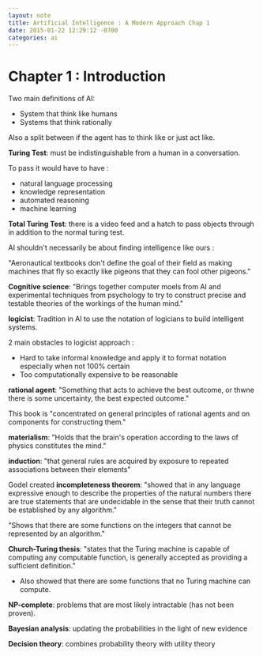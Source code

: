 ```yaml
---
layout: note
title: Artificial Intelligence : A Modern Approach Chap 1
date: 2015-01-22 12:29:12 -0700
categories: ai
---
```


# Chapter 1 : Introduction

Two main definitions of AI:
  - System that think like humans
  - Systems that think rationally

Also a split between if the agent has to think like or just act like.

__Turing Test__: must be indistinguishable from a human in a conversation.

To pass it would have to have :
  - natural language processing
  - knowledge representation
  - automated reasoning
  - machine learning

__Total Turing Test__: there is a video feed and a hatch to pass objects through in addition to the normal turing test.

AI shouldn't necessarily be about finding intelligence like ours :

"Aeronautical textbooks don't define the goal of their field as making machines that fly so exactly like pigeons that they can fool other pigeons."

__Cognitive science__: "Brings together computer moels from AI and experimental techniques from psychology to try to construct precise and testable theories of the workings of the human mind."

__logicist__: Tradition in AI to use the notation of logicians to build intelligent systems.

2 main obstacles to logicist approach :
  - Hard to take informal knowledge and apply it to format notation especially when not 100% certain
  - Too computationally expensive to be reasonable

__rational agent__: "Something that acts to achieve the best outcome, or thwne there is some uncertainty, the best expected outcome."

This book is "concentrated on general principles of rational agents and on components for constructing them."

__materialism__: "Holds that the brain's operation according to the laws of physics constitutes the mind."

__induction__: "that general rules are acquired by exposure to repeated associations between their elements"

Godel created __incompleteness theorem__: "showed that in any language expressive enough to describe the properties of the natural numbers there are true statements that are undecidable in the sense that their truth cannot be established by any algorithm."

"Shows that there are some functions on the integers that cannot be represented by an algorithm."

__Church-Turing thesis__: "states that the Turing machine is capable of computing any computable function, is generally accepted as providing a sufficient definition."

 - Also showed that there are some functions that no Turing machine can compute.

__NP-complete__: problems that are most likely intractable (has not been proven).

__Bayesian analysis__: updating the probabilities in the light of new evidence

__Decision theory__: combines probability theory with utility theory
